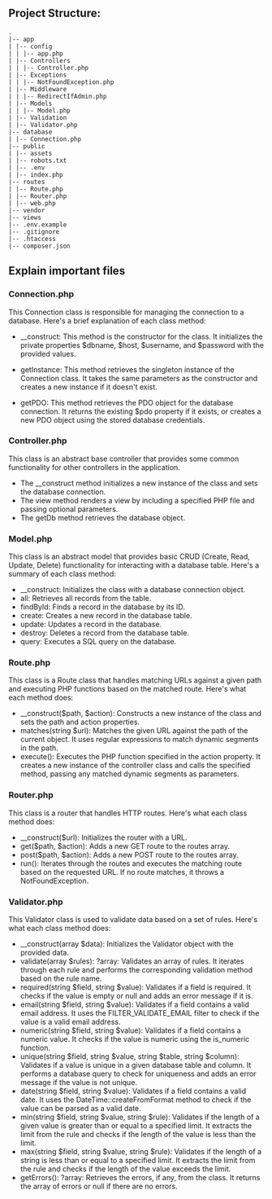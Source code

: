 ## Project Structure:

```
.
|-- app
| |-- config
| | |-- app.php
| |-- Controllers
| | |-- Controller.php
| |-- Exceptions
| | |-- NotFoundException.php
| |-- Middleware
| | |-- RedirectIfAdmin.php
| |-- Models
| | |-- Model.php
| |-- Validation
| |-- Validator.php
|-- database
| |-- Connection.php
|-- public
| |-- assets
| |-- robots.txt
| |-- .env
| |-- index.php
|-- routes
| |-- Route.php
| |-- Router.php
| |-- web.php
|-- vendor
|-- views
|-- .env.example
|-- .gitignore
|-- .htaccess
|-- composer.json
```

## Explain important files
### Connection.php
This Connection class is responsible for managing the connection to a database. Here's a brief explanation of each class method:

- __construct: This method is the constructor for the class. It initializes the private properties $dbname, $host, $username, and $password with the provided values.

- getInstance: This method retrieves the singleton instance of the Connection class. It takes the same parameters as the constructor and creates a new instance if it doesn't exist.

- getPDO: This method retrieves the PDO object for the database connection. It returns the existing $pdo property if it exists, or creates a new PDO object using the stored database credentials.

### Controller.php
This class is an abstract base controller that provides some common functionality for other controllers in the application.

- The __construct method initializes a new instance of the class and sets the database connection.
- The view method renders a view by including a specified PHP file and passing optional parameters.
- The getDb method retrieves the database object.

### Model.php
This class is an abstract model that provides basic CRUD (Create, Read, Update, Delete) functionality for interacting with a database table. Here's a summary of each class method:

- __construct: Initializes the class with a database connection object.
- all: Retrieves all records from the table.
- findById: Finds a record in the database by its ID.
- create: Creates a new record in the database table.
- update: Updates a record in the database.
- destroy: Deletes a record from the database table.
- query: Executes a SQL query on the database.

### Route.php
This class is a Route class that handles matching URLs against a given path and executing PHP functions based on the matched route. Here's what each method does:

- __construct($path, $action): Constructs a new instance of the class and sets the path and action properties.
- matches(string $url): Matches the given URL against the path of the current object. It uses regular expressions to match dynamic segments in the path.
- execute(): Executes the PHP function specified in the action property. It creates a new instance of the controller class and calls the specified method, passing any matched dynamic segments as parameters.

### Router.php
This class is a router that handles HTTP routes. Here's what each class method does:

- __construct($url): Initializes the router with a URL.
- get($path, $action): Adds a new GET route to the routes array.
- post($path, $action): Adds a new POST route to the routes array.
- run(): Iterates through the routes and executes the matching route based on the requested URL. If no route matches, it throws a NotFoundException.

### Validator.php
This Validator class is used to validate data based on a set of rules. Here's what each class method does:

- __construct(array $data): Initializes the Validator object with the provided data.
- validate(array $rules): ?array: Validates an array of rules. It iterates through each rule and performs the corresponding validation method based on the rule name.
- required(string $field, string $value): Validates if a field is required. It checks if the value is empty or null and adds an error message if it is.
- email(string $field, string $value): Validates if a field contains a valid email address. It uses the FILTER_VALIDATE_EMAIL filter to check if the value is a valid email address.
- numeric(string $field, string $value): Validates if a field contains a numeric value. It checks if the value is numeric using the is_numeric function.
- unique(string $field, string $value, string $table, string $column): Validates if a value is unique in a given database table and column. It performs a database query to check for uniqueness and adds an error message if the value is not unique.
- date(string $field, string $value): Validates if a field contains a valid date. It uses the DateTime::createFromFormat method to check if the value can be parsed as a valid date.
- min(string $field, string $value, string $rule): Validates if the length of a given value is greater than or equal to a specified limit. It extracts the limit from the rule and checks if the length of the value is less than the limit.
- max(string $field, string $value, string $rule): Validates if the length of a string is less than or equal to a specified limit. It extracts the limit from the rule and checks if the length of the value exceeds the limit.
- getErrors(): ?array: Retrieves the errors, if any, from the class. It returns the array of errors or null if there are no errors.
